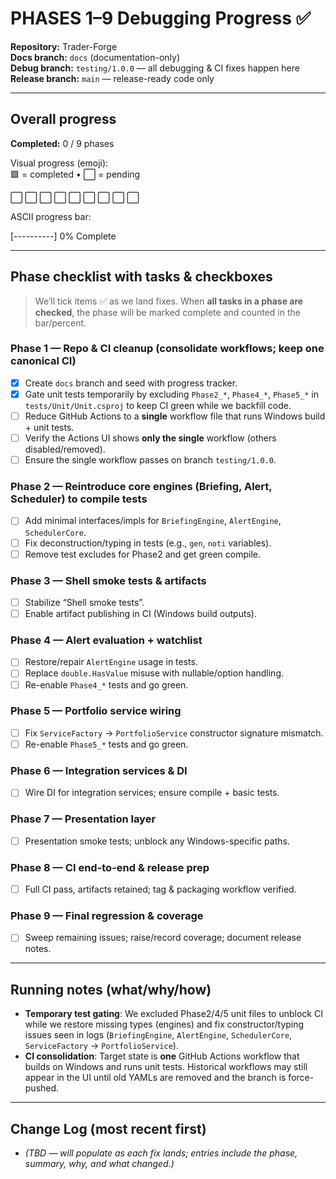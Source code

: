 # PHASES 1–9 Debugging Progress ✅

**Repository:** Trader-Forge  
**Docs branch:** `docs` (documentation-only)  
**Debug branch:** `testing/1.0.0` — all debugging & CI fixes happen here  
**Release branch:** `main` — release-ready code only

---

## Overall progress
**Completed:** 0 / 9 phases

Visual progress (emoji):  
🟩 = completed • ⬜ = pending

⬜ ⬜ ⬜ ⬜ ⬜ ⬜ ⬜ ⬜ ⬜

ASCII progress bar:

[----------] 0% Complete

---

## Phase checklist with tasks & checkboxes

> We’ll tick items ✅ as we land fixes. When **all tasks in a phase are checked**, the phase will be marked complete and counted in the bar/percent.

### Phase 1 — Repo & CI cleanup (consolidate workflows; keep one canonical CI)
- [x] Create `docs` branch and seed with progress tracker.
- [x] Gate unit tests temporarily by excluding `Phase2_*`, `Phase4_*`, `Phase5_*` in `tests/Unit/Unit.csproj` to keep CI green while we backfill code.
- [ ] Reduce GitHub Actions to a **single** workflow file that runs Windows build + unit tests.
- [ ] Verify the Actions UI shows **only the single** workflow (others disabled/removed).
- [ ] Ensure the single workflow passes on branch `testing/1.0.0`.

### Phase 2 — Reintroduce core engines (Briefing, Alert, Scheduler) to compile tests
- [ ] Add minimal interfaces/impls for `BriefingEngine`, `AlertEngine`, `SchedulerCore`.
- [ ] Fix deconstruction/typing in tests (e.g., `gen`, `noti` variables).
- [ ] Remove test excludes for Phase2 and get green compile.

### Phase 3 — Shell smoke tests & artifacts
- [ ] Stabilize “Shell smoke tests”.
- [ ] Enable artifact publishing in CI (Windows build outputs).

### Phase 4 — Alert evaluation + watchlist
- [ ] Restore/repair `AlertEngine` usage in tests.
- [ ] Replace `double.HasValue` misuse with nullable/option handling.
- [ ] Re-enable `Phase4_*` tests and go green.

### Phase 5 — Portfolio service wiring
- [ ] Fix `ServiceFactory` → `PortfolioService` constructor signature mismatch.
- [ ] Re-enable `Phase5_*` tests and go green.

### Phase 6 — Integration services & DI
- [ ] Wire DI for integration services; ensure compile + basic tests.

### Phase 7 — Presentation layer
- [ ] Presentation smoke tests; unblock any Windows-specific paths.

### Phase 8 — CI end-to-end & release prep
- [ ] Full CI pass, artifacts retained; tag & packaging workflow verified.

### Phase 9 — Final regression & coverage
- [ ] Sweep remaining issues; raise/record coverage; document release notes.

---

## Running notes (what/why/how)

- **Temporary test gating**: We excluded Phase2/4/5 unit files to unblock CI while we restore missing types (engines) and fix constructor/typing issues seen in logs (`BriefingEngine`, `AlertEngine`, `SchedulerCore`, `ServiceFactory` → `PortfolioService`).  
- **CI consolidation**: Target state is **one** GitHub Actions workflow that builds on Windows and runs unit tests. Historical workflows may still appear in the UI until old YAMLs are removed and the branch is force-pushed.

---

## Change Log (most recent first)

- *(TBD — will populate as each fix lands; entries include the phase, summary, why, and what changed.)*

